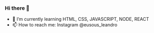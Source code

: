 ### Hi there 👋

- 🌱 I’m currently learning  HTML, CSS, JAVASCRIPT, NODE, REACT
- 📫 How to reach me:  Instagram @eusous_leandro

